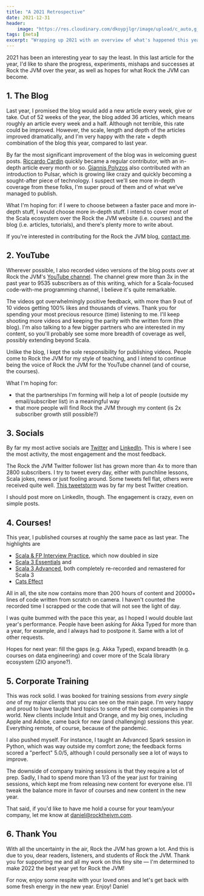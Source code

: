 ```yaml
---
title: "A 2021 Retrospective"
date: 2021-12-31
header:
    image: "https://res.cloudinary.com/dkoypjlgr/image/upload/c_auto,g_auto,h_300,w_1200/f_auto/q_auto:eco/v1715952116/blog_cover_large_phe6ch.jpg"
tags: [meta]
excerpt: "Wrapping up 2021 with an overview of what's happened this year at Rock the JVM."
---
```


2021 has been an interesting year to say the least. In this last article for the year, I'd like to share the progress, experiments, mishaps and successes at Rock the JVM over the year, as well as hopes for what Rock the JVM can become.

## 1. The Blog

Last year, I promised the blog would add a new article every week, give or take. Out of 52 weeks of the year, the blog added 36 articles, which means roughly an article every week and a half. Although not terrible, this rate could be improved. However, the scale, length and depth of the articles improved dramatically, and I'm very happy with the rate + depth combination of the blog this year, compared to last year.

By far the most significant improvement of the blog was in welcoming guest posts. [Riccardo Cardin](https://github.com/rcardin) quickly became a regular contributor, with an in-depth article every month or so. [Giannis Polyzos](https://github.com/polyzos) also contributed with an introduction to Pulsar, which is growing like crazy and quickly becoming a sought-after piece of technology. I suspect we'll see more in-depth coverage from these folks, I'm super proud of them and of what we've managed to publish.

What I'm hoping for: if I were to choose between a faster pace and more in-depth stuff, I would choose more in-depth stuff. I intend to cover most of the Scala ecosystem over the Rock the JVM website (i.e. courses) and the blog (i.e. articles, tutorials), and there's plenty more to write about.

If you're interested in contributing for the Rock the JVM blog, [contact me](mailto:daniel@rockthejvm.com).

## 2. YouTube

Wherever possible, I also recorded video versions of the blog posts over at Rock the JVM's [YouTube channel](https://youtube.com/rockthejvm). The channel grew more than 3x in the past year to 9535 subscribers as of this writing, which for a Scala-focused code-with-me programming channel, I believe it's quite remarkable.

The videos got overwhelmingly positive feedback, with more than 9 out of 10 videos getting 100% likes and thousands of views. Thank you for spending your most precious resource (time) listening to me. I'll keep shooting more videos and keeping the parity with the written form (the blog). I'm also talking to a few bigger partners who are interested in my content, so you'll probably see some more breadth of coverage as well, possibly extending beyond Scala.

Unlike the blog, I kept the sole responsibility for publishing videos. People come to Rock the JVM for my style of teaching, and I intend to continue being the voice of Rock the JVM for the YouTube channel (and of course, the courses).

What I'm hoping for:

- that the partnerships I'm forming will help a lot of people (outside my email/subscriber list) in a meaningful way
- that more people will find Rock the JVM through my content (is 2x subscriber growth still possible?)

## 3. Socials

By far my most active socials are [Twitter](https://twitter.com/rockthejvm) and [LinkedIn](https://linkedin.com/company/rockthejvm). This is where I see the most activity, the most engagement and the most feedback.

The Rock the JVM Twitter follower list has grown more than 4x to more than 2800 subscribers. I try to tweet every day, either with punchline lessons, Scala jokes, news or just fooling around. Some tweets fell flat, others were received quite well. [This tweetstorm](https://twitter.com/rockthejvm/status/1379695298365300736) was by far my best Twitter creation.

I should post more on LinkedIn, though. The engagement is crazy, even on simple posts.

## 4. Courses!

This year, I published courses at roughly the same pace as last year. The highlights are

- [Scala & FP Interview Practice](https://rockthejvm.com/p/scala-functional-programming-interview-practice), which now doubled in size
- [Scala 3 Essentials](https://rockthejvm.com/p/scala) and
- [Scala 3 Advanced](https://rockthejvm.com/p/advanced-scala), both completely re-recorded and remastered for Scala 3
- [Cats Effect](https://rockthejvm.com/p/cats-effect)

All in all, the site now contains more than 200 hours of content and 20000+ lines of code written from scratch on camera. I haven't counted the recorded time I scrapped or the code that will not see the light of day.

I was quite bummed with the pace this year, as I hoped I would double last year's performance. People have been asking for Akka Typed for more than a year, for example, and I always had to postpone it. Same with a lot of other requests.

Hopes for next year: fill the gaps (e.g. Akka Typed), expand breadth (e.g. courses on data engineering) and cover more of the Scala library ecosystem (ZIO anyone?).

## 5. Corporate Training

This was rock solid. I was booked for training sessions from _every single one_ of my major clients that you can see on the main page. I'm very happy and proud to have taught hard topics to some of the best companies in the world. New clients include Intuit and Orange, and my big ones, including Apple and Adobe, came back for new (and challenging) sessions this year. Everything remote, of course, because of the pandemic.

I also pushed myself. For instance, I taught an Advanced Spark session in Python, which was way outside my comfort zone; the feedback forms scored a "perfect" 5.0/5, although I could personally see a lot of ways to improve.

The downside of company training sessions is that they require a lot of prep. Sadly, I had to spend more than 1/3 of the year just for training sessions, which kept me from releasing new content for everyone else. I'll tweak the balance more in favor of courses and new content in the new year.

That said, if you'd like to have me hold a course for your team/your company, let me know at [daniel@rockthejvm.com](mailto:daniel@rockthejvm.com).

## 6. Thank You

With all the uncertainty in the air, Rock the JVM has grown a lot. And this is due to you, dear readers, listeners, and students of Rock the JVM. Thank you for supporting me and all my work on this tiny site &mdash; I'm determined to make 2022 the best year yet for Rock the JVM!

For now, enjoy some respite with your loved ones and let's get back with some fresh energy in the new year.
Enjoy!
Daniel
